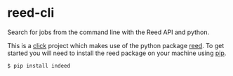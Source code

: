 # reed-cli

Search for jobs from the command line with the Reed API and python.

This is a [click](https://click.palletsprojects.com/en/7.x/) project which
makes use of the python package [reed](https://pypi.org/project/reed/). 
To get started you will need to install the reed package on your machine using
[pip](https://pip.pypa.io/en/latest/). 

    $ pip install indeed



